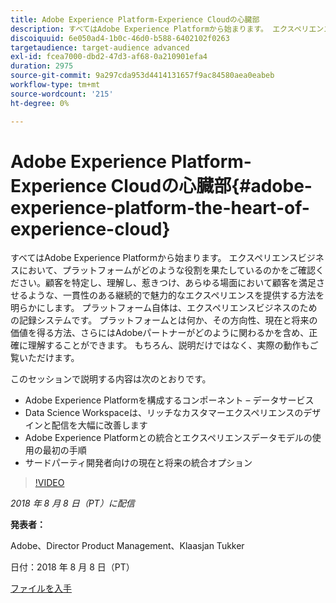 ```yaml
---
title: Adobe Experience Platform-Experience Cloudの心臓部
description: すべてはAdobe Experience Platformから始まります。 エクスペリエンスビジネスにおいて、プラットフォームがどのような役割を果たしているのかをご確認ください。顧客を特定し、理解し、惹きつけ、あらゆる場面において顧客を満足させるような、一貫性のある継続的で魅力的なエクスペリエンスを提供する方法を明らかにします。
discoiquuid: 6e050ad4-1b0c-46d0-b588-6402102f0263
targetaudience: target-audience advanced
exl-id: fcea7000-dbd2-47d3-af68-0a210901efa4
duration: 2975
source-git-commit: 9a297cda953d4414131657f9ac84580aea0eabeb
workflow-type: tm+mt
source-wordcount: '215'
ht-degree: 0%

---
```


# Adobe Experience Platform-Experience Cloudの心臓部{#adobe-experience-platform-the-heart-of-experience-cloud}

すべてはAdobe Experience Platformから始まります。 エクスペリエンスビジネスにおいて、プラットフォームがどのような役割を果たしているのかをご確認ください。顧客を特定し、理解し、惹きつけ、あらゆる場面において顧客を満足させるような、一貫性のある継続的で魅力的なエクスペリエンスを提供する方法を明らかにします。 プラットフォーム自体は、エクスペリエンスビジネスのための記録システムです。  プラットフォームとは何か、その方向性、現在と将来の価値を得る方法、さらにはAdobeパートナーがどのように関わるかを含め、正確に理解することができます。 もちろん、説明だけではなく、実際の動作もご覧いただけます。

このセッションで説明する内容は次のとおりです。

* Adobe Experience Platformを構成するコンポーネント – データサービス
* Data Science Workspaceは、リッチなカスタマーエクスペリエンスのデザインと配信を大幅に改善します
* Adobe Experience Platformとの統合とエクスペリエンスデータモデルの使用の最初の手順
* サードパーティ開発者向けの現在と将来の統合オプション

>[!VIDEO](https://video.tv.adobe.com/v/23270/?quality=9)

*2018 年 8 月 8 日（PT）に配信*

**発表者：**

Adobe、Director Product Management、Klaasjan Tukker

日付：2018 年 8 月 8 日（PT）

[ファイルを入手](assets/20180808-gems-adobe+cloud+platform-experience+system+of+record-1.pdf)

<!--
[Get back to the Overview](https://helpx.adobe.com/experience-manager/kt/eseminars/gems/aem-index.html)
-->
